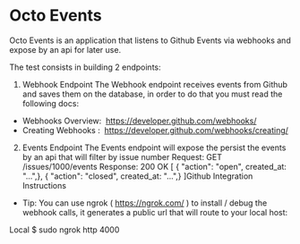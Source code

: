 # Octo Events

Octo Events is an application that listens to Github Events via webhooks and expose by an api for later use.

The test consists in building 2 endpoints:

1. Webhook Endpoint
   The Webhook endpoint receives events from Github and saves them on the database, in order to do that you
   must read the following docs:

- Webhooks Overview: ​ https://developer.github.com/webhooks/
- Creating Webhooks : ​ https://developer.github.com/webhooks/creating/

2. Events Endpoint
   The Events endpoint will expose the persist the events by an api that will filter by issue number
   Request:
   GET /issues/1000/events
   Response:
   200 OK
   [
   { "action": "open", created_at: "...",},
   { "action": "closed", created_at: "...",}
   ]Github Integration Instructions

- Tip: You can use ngrok (​ https://ngrok.com/​ ) to install / debug the webhook calls, it generates a public
  url that will route to your local host:

Local
$ sudo ngrok http 4000
